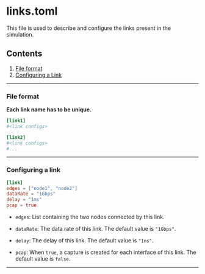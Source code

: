 # links.toml

This file is used to describe and configure the links present in the simulation. 

## Contents

1. [File format](#file-format)
2. [Configuring a Link](#configuring-a-link)

---

### File format
**Each link name has to be unique.**

```toml
[link1]
#<link configs>

[link2]
#<link configs>
#...
```

---

### Configuring a link
```toml
[link]
edges = ["node1", "node2"]
dataRate = "1Gbps"
delay = "1ms"
pcap = true
```

- `edges`: List containing the two nodes connected by this link.

- `dataRate`: The data rate of this link. The default value is `"1Gbps"`.

- `delay`: The delay of this link. The default value is `"1ns"`.

- `pcap`: When `true`, a capture is created for each interface of this link. The default value is `false`.

---


